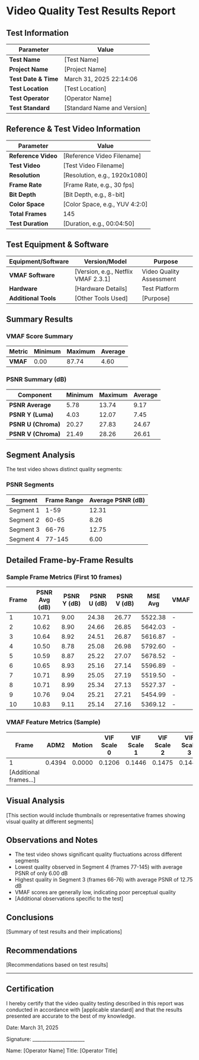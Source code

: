 # Video Quality Test Results Report

## Test Information

| Parameter | Value |
|-----------|-------|
| **Test Name** | [Test Name] |
| **Project Name** | [Project Name] |
| **Test Date & Time** | March 31, 2025 22:14:06 |
| **Test Location** | [Test Location] |
| **Test Operator** | [Operator Name] |
| **Test Standard** | [Standard Name and Version] |

## Reference & Test Video Information

| Parameter | Value |
|-----------|-------|
| **Reference Video** | [Reference Video Filename] |
| **Test Video** | [Test Video Filename] |
| **Resolution** | [Resolution, e.g., 1920x1080] |
| **Frame Rate** | [Frame Rate, e.g., 30 fps] |
| **Bit Depth** | [Bit Depth, e.g., 8-bit] |
| **Color Space** | [Color Space, e.g., YUV 4:2:0] |
| **Total Frames** | 145 |
| **Test Duration** | [Duration, e.g., 00:04:50] |

## Test Equipment & Software

| Equipment/Software | Version/Model | Purpose |
|-------------------|---------------|---------|
| **VMAF Software** | [Version, e.g., Netflix VMAF 2.3.1] | Video Quality Assessment |
| **Hardware** | [Hardware Details] | Test Platform |
| **Additional Tools** | [Other Tools Used] | [Purpose] |

## Summary Results

### VMAF Score Summary

| Metric | Minimum | Maximum | Average |
|--------|---------|---------|---------|
| **VMAF** | 0.00 | 87.74 | 4.60 |

### PSNR Summary (dB)

| Component | Minimum | Maximum | Average |
|-----------|---------|---------|---------|
| **PSNR Average** | 5.78 | 13.74 | 9.17 |
| **PSNR Y (Luma)** | 4.03 | 12.07 | 7.45 |
| **PSNR U (Chroma)** | 20.27 | 27.83 | 24.67 |
| **PSNR V (Chroma)** | 21.49 | 28.26 | 26.61 |

## Segment Analysis

The test video shows distinct quality segments:

### PSNR Segments

| Segment | Frame Range | Average PSNR (dB) |
|---------|-------------|-------------------|
| Segment 1 | 1-59 | 12.31 |
| Segment 2 | 60-65 | 8.26 |
| Segment 3 | 66-76 | 12.75 |
| Segment 4 | 77-145 | 6.00 |

## Detailed Frame-by-Frame Results

### Sample Frame Metrics (First 10 frames)

| Frame | PSNR Avg (dB) | PSNR Y (dB) | PSNR U (dB) | PSNR V (dB) | MSE Avg | VMAF |
|-------|--------------|-------------|-------------|-------------|---------|------|
| 1 | 10.71 | 9.00 | 24.38 | 26.77 | 5522.38 | - |
| 2 | 10.62 | 8.90 | 24.66 | 26.85 | 5642.03 | - |
| 3 | 10.64 | 8.92 | 24.51 | 26.87 | 5616.87 | - |
| 4 | 10.50 | 8.78 | 25.08 | 26.98 | 5792.60 | - |
| 5 | 10.59 | 8.87 | 25.22 | 27.07 | 5678.52 | - |
| 6 | 10.65 | 8.93 | 25.16 | 27.14 | 5596.89 | - |
| 7 | 10.71 | 8.99 | 25.05 | 27.19 | 5519.50 | - |
| 8 | 10.71 | 8.99 | 25.34 | 27.13 | 5527.37 | - |
| 9 | 10.76 | 9.04 | 25.21 | 27.21 | 5454.99 | - |
| 10 | 10.83 | 9.11 | 25.14 | 27.16 | 5369.12 | - |

### VMAF Feature Metrics (Sample)

| Frame | ADM2 | Motion | VIF Scale 0 | VIF Scale 1 | VIF Scale 2 | VIF Scale 3 |
|-------|------|--------|-------------|-------------|-------------|-------------|
| 1 | 0.4394 | 0.0000 | 0.1206 | 0.1446 | 0.1475 | 0.1449 |
| [Additional frames...] |  |  |  |  |  |  |

## Visual Analysis

[This section would include thumbnails or representative frames showing visual quality at different segments]

## Observations and Notes

- The test video shows significant quality fluctuations across different segments
- Lowest quality observed in Segment 4 (frames 77-145) with average PSNR of only 6.00 dB
- Highest quality in Segment 3 (frames 66-76) with average PSNR of 12.75 dB
- VMAF scores are generally low, indicating poor perceptual quality
- [Additional observations specific to the test]

## Conclusions

[Summary of test results and their implications]

## Recommendations

[Recommendations based on test results]

---

## Certification

I hereby certify that the video quality testing described in this report was conducted in accordance with [applicable standard] and that the results presented are accurate to the best of my knowledge.

Date: March 31, 2025

Signature: ______________________

Name: [Operator Name]
Title: [Operator Title]
